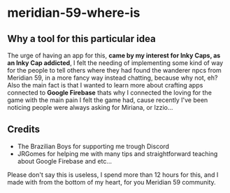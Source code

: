 # meridian-59-where-is

## Why a tool for this particular idea
The urge of having an app for this, **came by my interest for Inky Caps, as an Inky Cap addicted**, I felt the needing of implementing some kind of way for the people to tell others where they had found the wanderer npcs from Meridian 59, in a more fancy way instead chatting, because why not, eh? Also the main fact is that I wanted to learn more about crafting apps connected to **Google Firebase** thats why I connected the loving for the game with the main pain I felt the game had, cause recently I've been noticing people were always asking for Miriana, or Izzio...

## Credits
- The Brazilian Boys for supporting me trough Discord
- JRGomes for helping me with many tips and straightforward teaching about Google Firebase and etc...

Please don't say this is useless, I spend more than 12 hours for this, and I made with from the bottom of my heart, for you Meridian 59 community.
